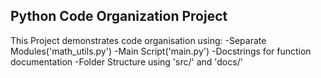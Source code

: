 ## Python Code Organization Project

This Project demonstrates code organisation using:
-Separate Modules('math_utils.py')
-Main Script('main.py')
-Docstrings for function documentation
-Folder Structure using 'src/' and 'docs/'
